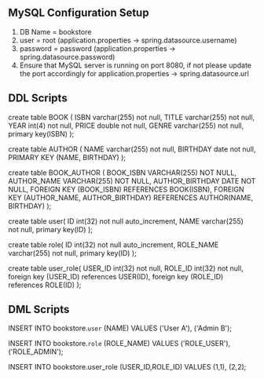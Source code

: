 MySQL Configuration Setup
-------------------------
1) DB Name = bookstore
2) user = root (application.properties -> spring.datasource.username)
3) password = password (application.properties -> spring.datasource.password)
4) Ensure that MySQL server is running on port 8080, if not please update the port accordingly for application.properties -> spring.datasource.url


DDL Scripts
-----------
create table BOOK (
	ISBN varchar(255) not null,
	TITLE varchar(255) not null,
	YEAR int(4) not null,
	PRICE double not null,
	GENRE varchar(255) not null,
	primary key(ISBN)
);

create table AUTHOR (
	NAME varchar(255) not null,
	BIRTHDAY date not null,
	PRIMARY KEY (NAME, BIRTHDAY)
);

create table BOOK_AUTHOR (
	BOOK_ISBN VARCHAR(255) NOT NULL,
    AUTHOR_NAME VARCHAR(255) NOT NULL,
    AUTHOR_BIRTHDAY DATE NOT NULL,
   	FOREIGN KEY (BOOK_ISBN) REFERENCES BOOK(ISBN),
    FOREIGN KEY (AUTHOR_NAME, AUTHOR_BIRTHDAY) REFERENCES AUTHOR(NAME, BIRTHDAY)
);

create table user(
	ID int(32) not null auto_increment,
	NAME varchar(255) not null,
	primary key(ID)
);

create table role(
	ID int(32) not null auto_increment,
	ROLE_NAME varchar(255) not null,
	primary key(ID)
);

create table user_role(
	USER_ID int(32) not null,
	ROLE_ID int(32) not null,
	foreign key (USER_ID) references USER(ID),
	foreign key (ROLE_ID) references ROLE(ID)
);


DML Scripts
------------
INSERT INTO bookstore.`user` (NAME) VALUES
	 ('User A'),
	 ('Admin B');

INSERT INTO bookstore.`role` (ROLE_NAME) VALUES
	 ('ROLE_USER'),
	 ('ROLE_ADMIN');

INSERT INTO bookstore.user_role (USER_ID,ROLE_ID) VALUES
	 (1,1),
	 (2,2);
